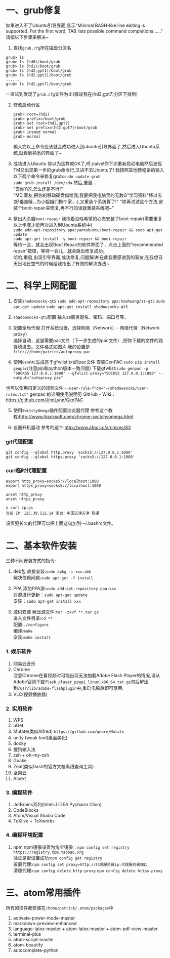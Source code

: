 # 一、grub修复
如果进入不了Ubuntu引导界面,显示"Minimal BASH-like line editing is supported. Fot the first word, TAB lists possible command completions......"
请按以下步骤来解决~

1. 查找`grub.cfg`所在磁盘分区名
```
grub> ls
grub> ls (hd0)/boot/grub
grub> ls (hd1)/boot/grub
grub> ls (hd2,gpt1)/boot/grub
grub> ls (hd2,gpt2)/boot/grub
......
grub> ls (hd2,gpt7)/boot/grub
```
一直试到发现了`grub.cfg`文件为止(假设我在(hd2,gpt7)分区下找到)

2. 修改启动分区
    ```
    grub> root=(hd2)
    grub> prefix=/boot/grub
    grub> set root=(hd2,gpt7)
    grub> set prefix=(hd2,gpt7)/boot/grub
    grub> insmod normal
    grub> normal
    ```
    输入完以上命令应该就会成功进入到ubuntu引导界面了,然后进入Ubuntu系统,就看到熟悉的界面了~

3. 成功进入Ubuntu
你以为这样就OK了,哼,naive!你下次重新启动电脑然后发现TM又出现第一步的grub命令行,又进不去Ubuntu了!
我按照其他教程讲的输入以下两个命令来修复grub:`sudo update-grub`   
`sudo grub-install /dev/sda`
然后,重启...  
"去你Y的,怎么还是不行!"  
"MD,室友,把你的移动硬盘借给我,我要把我电脑里的无数G"学习资料"移过去(好羞羞哦...为小姐姐们搬个家....),又重装个系统算了!"
"你再试试这个方法,安装个boot-repair来修复,再不行的话就重装系统吧~"

4. 祭出大杀器`boot-repair`
我抱着没啥希望的心态安装了boot-repair(需要重复以上步骤才能再次进入到Ubuntu系统中)  
`sudo add-apt-repository ppa:yannubuntu/boot-repair && sudo apt-get update`  
`sudo apt-get install -y boot-repair && boot-repair`  
等待一会，就会出现Boot Repair的软件界面了，点击上面的“recommended repair”按钮，等待一会儿，就会跳出修复成功。  
哈哈,重启,出现引导界面,成功修复,问题解决!在此我要感谢我的室友,在我想日天日地日空气的时候给我指出了有效的解决办法~

# 二、科学上网配置
1. 安装`shadowsocks-qt5`
`sudo add-apt-repository ppa:hzwhuang/ss-qt5`
`sudo apt-get update`
`sudo apt-get install shadowsocks-qt5`

2. `shadowsocks-qt5`配置
输入ss服务器名、密码、端口号等。

3. 配置全局代理
打开系统设置，选择网络（Network）- 网络代理（Network proxy）  
选择自动，这里需要pac文件（下一步生成的pac文件）,把你下载的文件的路径填进去。文件格式如图片,我的设置是`file:///home/patrick/autoproxy.pac`

4. 使用`GenPAC`生成基于gfwlist.txt的pac文件
安装GenPAC:`sudo pip install genpac`(注意pip和python版本一致问题)
下载gfwlist:`sudo genpac -p "SOCKS5 127.0.0.1:1080" --gfwlist-proxy="SOCKS5 127.0.0.1:1080" --output="autoproxy.pac"`

也可以使用自定义的规则文件:`--user-rule-from="~/shadowsocks/user-rules.txt"`
genpac 的详细使用说明见 GitHub - Wiki：https://github.com/JinnLynn/GenPAC

5. 使用`SwitchyOmega`插件配置浏览器代理
参考这个教程:http://www.ihacksoft.com/chrome-switchyomega.html

6. 设置开机启动
参考的这个:http://www.afox.cc/archives/83

### git代理配置
```
git config --global http.proxy 'socks5://127.0.0.1:1080'
git config --global https.proxy 'socks5://127.0.0.1:1080'
```

### curl临时代理配置
```
export http_proxy=socks5://localhost:1080
export https_proxy=socks5://localhost:1080

unset http_proxy
unset https_proxy

$ curl ip.gs
当前 IP：125.39.112.14 来自：中国天津天津 联通
```
设置更长久的代理可以把上面这句加到～/.bashrc文件。


# 二、基本软件安装
三种不同安装方式的指令:
1. deb包
直接安装:`sudo dpkg -i xxx.deb`  
解决依赖问题:`sudo apt-get -f install`  

2. PPA
添加PPA源:`sudo add-apt-repository ppa:xxx`  
对源进行更新：`sudo apt-get update`    
安装：`sudo apt-get install xxx`   

3. 源码安装
解压源文件:`tar -zxvf **.tar.gz`  
进入文件目录:`cd **`  
配置:`./configure`    
编译:`make`  
安装:`make install`  

### 1. 娱乐软件
1. 网易云音乐  
2. Chrome  
注意Chrome在看视频时可能出现无法加载Adobe Flash Player的情况,请从Adobe官网下载`flash_player_ppapi_linux.x86_64.tar.gz`包后解压到`/usr/lib/adobe-flashplugin`中,重启电脑后即可享用.  
3. VLC(视频播放器)

### 2. 实用软件
1. WPS
2. uGet
3. Mutate(类似Alfred)
`https://github.com/qdore/Mutate`
4. unity tweak tool(桌面美化)
5. docky
6. 搜狗输入法
7. zsh + oh-my-zsh
8. Guake
9. Zeal(类似Dash的官方文档离线查询工具)
10. 坚果云
11. Albert

### 3. 编程软件
1. JetBrains系列(IntelliJ IDEA Pycharm Clion)
2. CodeBlocks
3. Atom/Visual Studio Code
4. TeXlive + TeXworks

### 4. 编程环境配置
1. npm
npm镜像设置为淘宝镜像：`npm config set registry https://registry.npm.taobao.org`  
验证是否设置成功:`npm config get registry`  
设置代理:`npm config set proxy=http://代理服务器ip:代理服务器端口`  
清理代理:`npm config delete http-proxy` `npm config delete https-proxy`  

# 三、atom常用插件
所有的插件都安装在`/home/patrick/.atom/packages`中
1. activate-power-mode-master  
2. markdown-preview-enhanced
3. language-latex-master + atom-latex-master + atom-pdf-view-master
4. terminal-plus
5. atom-script-master
6. atom-beautify
7. autocomplete-python
